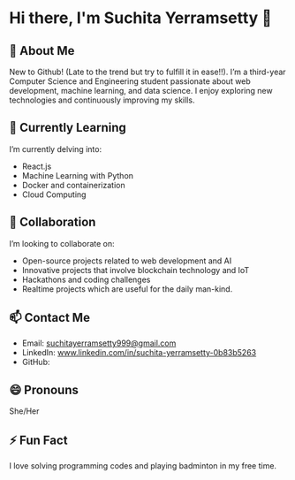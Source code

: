 # Hi there, I'm Suchita Yerramsetty 👋

## 👀 About Me
New to Github! (Late to the trend but try to fulfill it in ease!!).
I’m a third-year Computer Science and Engineering student passionate about web development, machine learning, and data science. I enjoy exploring new technologies and continuously improving my skills.

## 🌱 Currently Learning
I’m currently delving into:
- React.js
- Machine Learning with Python
- Docker and containerization
- Cloud Computing

## 💞️ Collaboration
I’m looking to collaborate on:
- Open-source projects related to web development and AI
- Innovative projects that involve blockchain technology and IoT
- Hackathons and coding challenges
- Realtime projects which are useful for the daily man-kind.

## 📫 Contact Me
- Email: suchitayerramsetty999@gmail.com
- LinkedIn: www.linkedin.com/in/suchita-yerramsetty-0b83b5263
- GitHub: 

## 😄 Pronouns
She/Her

## ⚡ Fun Fact
I love solving programming codes and playing badminton in my free time.


<!---
yerramsettysuchita/yerramsettysuchita is a ✨ special ✨ repository because its `README.md` (this file) appears on your GitHub profile.
You can click the Preview link to take a look at your changes.
--->
